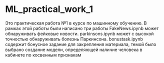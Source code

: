 # ML_practical_work_1
Это практическая работа №1 в курсе по машинному обучению. 
В рамках этой работы были написано три работы 
FakeNews.ipynb может обнаруживать фейковые новости. 
parkinsons.ipynb может с высокой точностью обнаруживать болезнь Паркинсона. 
bonustask.ipynb содержит бонусное задание для закрепления материала, темой было выбрано создание модели, определяющей наличие человека в кабинете по косвенным признакам
